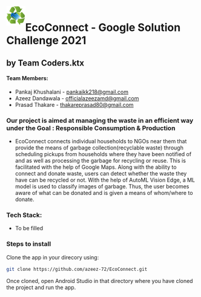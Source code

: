 <img align="left" height="50" width="50" src="https://github.com/azeez-72/EcoConnect/blob/main/images/EcoConnect_logo.png">

# EcoConnect - Google Solution Challenge 2021 #
## by Team **Coders.ktx** ##

#### Team Members: ####

* Pankaj Khushalani - pankajkk218@gmail.com
* Azeez Dandawala - officialazeezamd@gmail.com
* Prasad Thakare - thakareprasad80@gmail.com

### Our project is aimed at managing the waste in an efficient way under the Goal : **Responsible Consumption & Production** ###

* EcoConnect connects individual households to NGOs near them that provide the means of garbage
  collection(recyclable waste) through scheduling pickups from households where they have been notified of and as well as processing the garbage for recycling or reuse. This is facilitated with
  the help of Google Maps. Along with the ability to connect and donate waste, users can
  detect whether the waste they have can be recycled or not. With the help of AutoML Vision
  Edge, a ML model is used to classify images of garbage. Thus, the user becomes aware of
  what can be donated and is given a means of whom/where to donate.
  
### Tech Stack: ###
* To be filled
  
### Steps to install ###
  
Clone the app in your direcory using:

```bash
git clone https://github.com/azeez-72/EcoConnect.git
```
Once cloned, open Android Studio in that directory where you have cloned the project and run the app.
